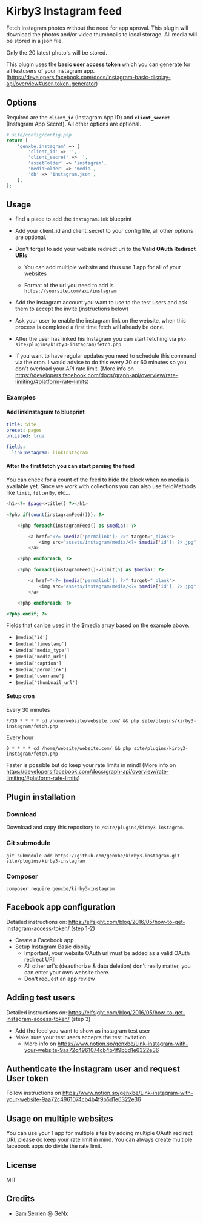 # Kirby3 Instagram feed

Fetch instagram photos without the need for app aproval. This plugin will download the photos and/or video thumbnails to local storage. All media will be stored in a json file.

Only the 20 latest photo's will be stored.

This plugin uses the **basic user access token** which you can generate for all testusers of your instagram app. (https://developers.facebook.com/docs/instagram-basic-display-api/overview#user-token-generator)

## Options

Required are the **`client_id`** (Instagram App ID) and **`client_secret`** (Instagram App Secret).
All other options are optional.

```php
# site/config/config.php
return [
    'genxbe.instagram' => [
        'client_id' => '',
        'client_secret' => '',
        'assetFolder' => 'instagram',
        'mediaFolder' => 'media',
        'db' => 'instagram.json',
    ],
];
```

## Usage

* find a place to add the `instagramLink` blueprint

* Add your client_id and client_secret to your config file, all other options are optional.

* Don't forget to add your website redirect uri to the **Valid OAuth Redirect URIs**

    * You can add multiple website and thus use 1 app for all of your websites

    * Format of the url you need to add is `https://yoursite.com/axi/instagram`

* Add the instagram account you want to use to the test users and ask them to accept the invite (instructions below)

* Ask your user to enable the instagram link on the website, when this process is completed a first time fetch will already be done.

* After the user has linked his Instagram you can start fetching via `php site/plugins/kirby3-instagram/fetch.php`

* If you want to have regular updates you need to schedule this command via the cron. I would advise to do this every 30 or 60 minutes so you don't overload your API rate limit. (More info on https://developers.facebook.com/docs/graph-api/overview/rate-limiting/#platform-rate-limits)

### Examples

#### Add linkInstagram to blueprint

```yaml
title: Site
preset: pages
unlisted: true

fields:
  linkInstagram: linkInstagram
```

#### After the first fetch you can start parsing the feed

You can check for a count of the feed to hide the block when no media is available yet.
Since we work with collections you can also use fieldMethods like `limit`, `filterBy`, etc...

```php
<h1><?= $page->title() ?></h1>

<?php if(count(instagramFeed())): ?>

    <?php foreach(instagramFeed() as $media): ?>

        <a href="<?= $media['permalink']; ?>" target="_blank">
            <img src="assets/instagram/media/<?= $media['id']; ?>.jpg" width="100" height="100" />
        </a>

    <?php endforeach; ?>

    <?php foreach(instagramFeed()->limit(5) as $media): ?>

        <a href="<?= $media['permalink']; ?>" target="_blank">
            <img src="assets/instagram/media/<?= $media['id']; ?>.jpg" width="100" height="100" />
        </a>

    <?php endforeach; ?>

<?php endif; ?>
```

Fields that can be used in the $media array based on the example above.

* `$media['id']`
* `$media['timestamp']`
* `$media['media_type']`
* `$media['media_url']`
* `$media['caption']`
* `$media['permalink']`
* `$media['username']`
* `$media['thumbnail_url']`

#### Setup cron

Every 30 minutes

```
*/30 * * * * cd /home/website/website.com/ && php site/plugins/kirby3-instagram/fetch.php
```

Every hour

```
0 * * * * cd /home/website/website.com/ && php site/plugins/kirby3-instagram/fetch.php
```

Faster is possible but do keep your rate limits in mind! (More info on https://developers.facebook.com/docs/graph-api/overview/rate-limiting/#platform-rate-limits)

## Plugin installation

### Download

Download and copy this repository to `/site/plugins/kirby3-instagram`.

### Git submodule

```
git submodule add https://github.com/genxbe/kirby3-instagram.git site/plugins/kirby3-instagram
```

### Composer

```
composer require genxbe/kirby3-instagram
```

## Facebook app configuration

Detailed instructions on: https://elfsight.com/blog/2016/05/how-to-get-instagram-access-token/ (step 1-2)

* Create a Facebook app
* Setup Instagram Basic display
  * Important, your website OAuth url must be added as a valid OAuth redirect URI!
  * All other url's (deauthorize & data deletion) don't really matter, you can enter your own website there.
  * Don't request an app review

## Adding test users

Detailed instructions on: https://elfsight.com/blog/2016/05/how-to-get-instagram-access-token/ (step 3)

* Add the feed you want to show as instagram test user
* Make sure your test users accepts the test invitation
  * More info on https://www.notion.so/genxbe/Link-instagram-with-your-website-9aa72c4961074cb4b4f9b5d1e6322e36

## Authenticate the instagram user and request User token

Follow instructions on https://www.notion.so/genxbe/Link-instagram-with-your-website-9aa72c4961074cb4b4f9b5d1e6322e36

## Usage on multiple websites

You can use your 1 app for multiple sites by adding multiple OAuth redirect URI, please do keep your rate limit in mind. You can always create multiple facebook apps do divide the rate limit.

## License

MIT

## Credits

- [Sam Serrien](https://github.com/samzzi) @ [GeNx](https://github.com/genxbe)
